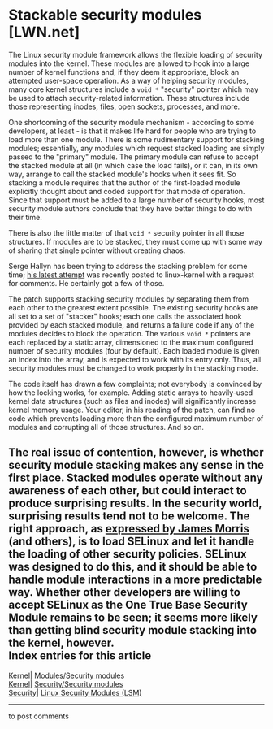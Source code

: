 # Stackable security modules [LWN.net]

The Linux security module framework allows the flexible loading of security modules into the kernel. These modules are allowed to hook into a large number of kernel functions and, if they deem it appropriate, block an attempted user-space operation. As a way of helping security modules, many core kernel structures include a `void *` "security" pointer which may be used to attach security-related information. These structures include those representing inodes, files, open sockets, processes, and more. 

One shortcoming of the security module mechanism - according to some developers, at least - is that it makes life hard for people who are trying to load more than one module. There is some rudimentary support for stacking modules; essentially, any modules which request stacked loading are simply passed to the "primary" module. The primary module can refuse to accept the stacked module at all (in which case the load fails), or it can, in its own way, arrange to call the stacked module's hooks when it sees fit. So stacking a module requires that the author of the first-loaded module explicitly thought about and coded support for that mode of operation. Since that support must be added to a large number of security hooks, most security module authors conclude that they have better things to do with their time. 

There is also the little matter of that `void *` security pointer in all those structures. If modules are to be stacked, they must come up with some way of sharing that single pointer without creating chaos. 

Serge Hallyn has been trying to address the stacking problem for some time; [his latest attempt](/Articles/109712/) was recently posted to linux-kernel with a request for comments. He certainly got a few of those. 

The patch supports stacking security modules by separating them from each other to the greatest extent possible. The existing security hooks are all set to a set of "stacker" hooks; each one calls the associated hook provided by each stacked module, and returns a failure code if any of the modules decides to block the operation. The various `void *` pointers are each replaced by a static array, dimensioned to the maximum configured number of security modules (four by default). Each loaded module is given an index into the array, and is expected to work with its entry only. Thus, all security modules must be changed to work properly in the stacking mode. 

The code itself has drawn a few complaints; not everybody is convinced by how the locking works, for example. Adding static arrays to heavily-used kernel data structures (such as files and inodes) will significantly increase kernel memory usage. Your editor, in his reading of the patch, can find no code which prevents loading more than the configured maximum number of modules and corrupting all of those structures. And so on. 

The real issue of contention, however, is whether security module stacking makes any sense in the first place. Stacked modules operate without any awareness of each other, but could interact to produce surprising results. In the security world, surprising results tend not to be welcome. The right approach, as [expressed by James Morris](/Articles/110443/) (and others), is to load SELinux and let it handle the loading of other security policies. SELinux was designed to do this, and it should be able to handle module interactions in a more predictable way. Whether other developers are willing to accept SELinux as the One True Base Security Module remains to be seen; it seems more likely than getting blind security module stacking into the kernel, however.  
Index entries for this article  
---  
[Kernel](/Kernel/Index)| [Modules/Security modules](/Kernel/Index#Modules-Security_modules)  
[Kernel](/Kernel/Index)| [Security/Security modules](/Kernel/Index#Security-Security_modules)  
[Security](/Security/Index/)| [Linux Security Modules (LSM)](/Security/Index/#Linux_Security_Modules_LSM)  
  


* * *

to post comments 
